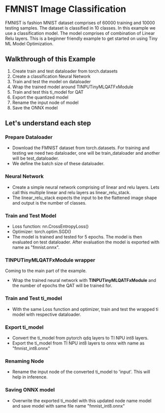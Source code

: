 # FMNIST Image Classification

FMNIST is fashion MNIST dataset comprises of 60000 training and 10000 testing samples. The dataset is classified in 10 classes. In this example we use a classification model. The model comprises of combination of Linear Relu layers. This is a beginner friendly example to get started on using Tiny ML Model Optimization.

## Walkthrough of this Example
1. Create train and test dataloader from torch.datasets
2. Create a classification Neural Network
3. Train and test the model on dataloader
4. Wrap the trained model around TINPUTinyMLQATFxModule 
5. Train and test this ti_model for QAT
6. Export the quantized model
7. Rename the input node of model
8. Save the ONNX model

## Let's understand each step

### Prepare Dataloader
- Download the FMNIST dataset from torch.datasets. For training and testing we need two dataloader, one will be train_dataloader and another will be test_dataloader.
- We define the batch size of these dataloader.

### Neural Network
- Create a simple neural network comprising of linear and relu layers. Lets call this multiple linear and relu layers as linear_relu_stack.
- The linear_relu_stack expects the input to be the flattened image shape and output is the number of classes.

### Train and Test Model
- Loss function: nn.CrossEntropyLoss()
- Optimizer: torch.optim.SGD()
- The model is trained and tested for 5 epochs. The model is then evaluated on test dataloader. After evaluation the model is exported with name as "fmnist.onnx".

### TINPUTinyMLQATFxModule wrapper
Coming to the main part of the example.

- Wrap the trained neural network with **TINPUTinyMLQATFxModule** and the number of epochs the QAT will be trained for.

### Train and Test ti_model
- With the same Loss function and optimizer, train and test the wrapped ti model with respective dataloader.

### Export ti_model
- Convert the ti_model from pytorch qdq layers to TI NPU int8 layers.
- Export the ti_model from TI NPU int8 layers to onnx with name as "fmnist_int8.onnx"

### Renaming Node
- Rename the input node of the converted ti_model to 'input'. This will help in inference.

### Saving ONNX model
- Overwrite the exported ti_model with this updated node name model and save model with same file name "fmnist_int8.onnx"
